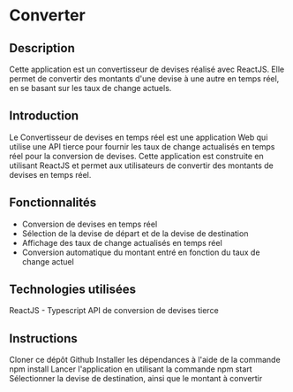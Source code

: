 # Converter

## Description

Cette application est un convertisseur de devises réalisé avec ReactJS. Elle permet de convertir des montants d'une devise à une autre en temps réel, en se basant sur les taux de change actuels.

## Introduction

Le Convertisseur de devises en temps réel est une application Web qui utilise une API tierce pour fournir les taux de change actualisés en temps réel pour la conversion de devises. Cette application est construite en utilisant ReactJS et permet aux utilisateurs de convertir des montants de devises en temps réel.

## Fonctionnalités

- Conversion de devises en temps réel
- Sélection de la devise de départ et de la devise de destination
- Affichage des taux de change actualisés en temps réel
- Conversion automatique du montant entré en fonction du taux de change actuel

## Technologies utilisées

ReactJS - Typescript
API de conversion de devises tierce

## Instructions

Cloner ce dépôt Github
Installer les dépendances à l'aide de la commande npm install
Lancer l'application en utilisant la commande npm start
Sélectionner la devise de destination, ainsi que le montant à convertir
